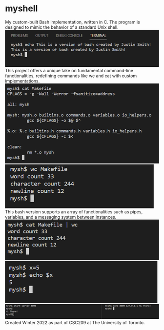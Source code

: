 # myshell
My custom-built Bash implementation, written in C.
The program is designed to mimic the behavior of a standard Unix shell.
<br>![Alt text](screenshots/echo.png)
<br>This project offers a unique take on fundamental command-line functionalities, redefining commands like wc and cat with custom implementations.
<br>![Alt text](screenshots/cat.png)
<br>![Alt text](screenshots/wc.png)
<br>This bash version supports an array of functionalities such as pipes, variables, and a messaging system between instances.
<br>![Alt text](screenshots/pipe.png)
<br>![Alt text](screenshots/var.png)
<br>![Alt text](screenshots/chat.png)
<br>Created Winter 2022 as part of CSC209 at The University of Toronto.
